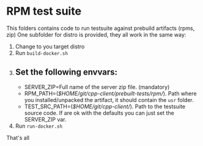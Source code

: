 # RPM test suite #
This folders contains code to run testsuite against prebuild artifacts (rpms, zip)
One subfolder for distro is provided, they all work in the same way:

1. Change to you target distro
2. Run `build-docker.sh`
3. Set the following envvars:
	-
	- SERVER_ZIP=Full name of the server zip file. (mandatory)
	- RPM_PATH=(*$HOME/git/cpp-client/prebuilt-tests/rpm/*). Path where you installed/unpacked the artifact, it should contain the `usr` folder.
	- TEST_SRC_PATH=(*$HOME/git/cpp-client/*). Path to the testsuite source code.
If are ok with the defaults you can just set the SERVER_ZIP var.
4. Run `run-docker.sh`

That's all
